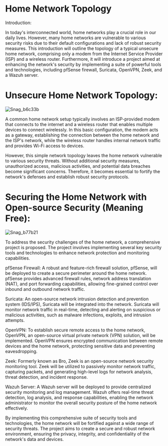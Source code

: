 # Home Network Topology 
Introduction:

In today's interconnected world, home networks play a crucial role in our daily lives. However, many home networks are vulnerable to various security risks due to their default configurations and lack of robust security measures. This introduction will outline the topology of a typical unsecure home network, comprising only a modem from the Internet Service Provider (ISP) and a wireless router. Furthermore, it will introduce a project aimed at enhancing the network's security by implementing a suite of powerful tools and technologies, including pfSense firewall, Suricata, OpenVPN, Zeek, and a Wazuh server.

# Unsecure Home Network Topology:

![Snag_b6c33b](https://github.com/HPastoral/HomeNet1/assets/135756003/64041d66-13f3-4000-91ef-a0337aa6e8fd)

A common home network setup typically involves an ISP-provided modem that connects to the internet and a wireless router that enables multiple devices to connect wirelessly. In this basic configuration, the modem acts as a gateway, establishing the connection between the home network and the ISP's network, while the wireless router handles internal network traffic and provides Wi-Fi access to devices.

However, this simple network topology leaves the home network vulnerable to various security threats. Without additional security measures, unauthorized access, malicious activities, and potential data breaches become significant concerns. Therefore, it becomes essential to fortify the network's defenses and establish robust security protocols.

# Securing the Home Network with Open-source Security (Meaning Free):


![Snag_b77b21](https://github.com/HPastoral/HomeNet1/assets/135756003/b9466720-82b5-4b03-abc3-3047f28bc185)


To address the security challenges of the home network, a comprehensive project is proposed. The project involves implementing several key security tools and technologies to enhance network protection and monitoring capabilities.

pfSense Firewall: A robust and feature-rich firewall solution, pfSense, will be deployed to create a secure perimeter around the home network. pfSense provides advanced firewall rules, network address translation (NAT), and port forwarding capabilities, allowing fine-grained control over inbound and outbound network traffic.

Suricata: An open-source network intrusion detection and prevention system (IDS/IPS), Suricata will be integrated into the network. Suricata will monitor network traffic in real-time, detecting and alerting on suspicious or malicious activities, such as malware infections, exploits, and intrusion attempts.

OpenVPN: To establish secure remote access to the home network, OpenVPN, an open-source virtual private network (VPN) solution, will be implemented. OpenVPN ensures encrypted communication between remote devices and the home network, protecting sensitive data and preventing eavesdropping.

Zeek: Formerly known as Bro, Zeek is an open-source network security monitoring tool. Zeek will be utilized to passively monitor network traffic, capturing packets, and generating high-level logs for network analysis, threat detection, and incident response.

Wazuh Server: A Wazuh server will be deployed to provide centralized security monitoring and log management. Wazuh offers real-time threat detection, log analysis, and response capabilities, enabling the network administrator to monitor the overall security posture of the home network effectively.

By implementing this comprehensive suite of security tools and technologies, the home network will be fortified against a wide range of security threats. The project aims to create a secure and robust network environment, ensuring the privacy, integrity, and confidentiality of the network's data and devices.

